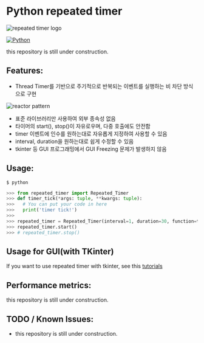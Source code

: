# Python repeated timer

![repeated timer logo](https://user-images.githubusercontent.com/41291493/122342770-f1d50d80-cf7f-11eb-87ec-844bcc1343d5.png)

[![Python](https://img.shields.io/pypi/pyversions/tensorflow.svg?style=plastic)](https://badge.fury.io/py/tensorflow)

this repository is still under construction.

## Features:
* Thread Timer를 기반으로 주기적으로 반복되는 이벤트를 실행하는 비 차단 방식으로 구현

![reactor pattern](https://user-images.githubusercontent.com/41291493/122346179-a3c20900-cf83-11eb-91a6-8eca01fa4c7d.png)

* 표준 라이브러리만 사용하여 외부 종속성 없음
* 타이머의 start(), stop()이 자유로우며, 다중 호출에도 안전함
* timer 이벤트에 인수를 원하는대로 자유롭게 지정하여 사용할 수 있음
* interval, duration을 원하는대로 쉽게 수정할 수 있음
* tkinter 등 GUI 프로그래밍에서 GUI Freezing 문제가 발생하지 않음

## Usage:

```shell
$ python
```

``` python
>>> from repeated_timer import Repeated_Timer
>>> def timer_tick(*args: tuple, **kwargs: tuple):
>>>   # You can put your code in here
>>>   print('timer tick!')
>>>
>>> repeated_timer = Repeated_Timer(interval=1, duration=30, function=timer_tick, args1='args1', args2='args2')
>>> repeated_timer.start()
>>> # repeated_timer.stop()
```

## Usage for GUI(with TKinter)

If you want to use repeated timer with tkinter, see this [tutorials](https://github.com/takhyun12/python-repeated-timer/blob/main/usage.py)

## Performance metrics:

this repository is still under construction.

## TODO / Known Issues:
* this repository is still under construction.
